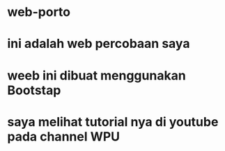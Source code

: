 # web-porto
# ini adalah web percobaan saya
# weeb ini dibuat menggunakan Bootstap
# saya melihat tutorial nya di youtube pada channel WPU

